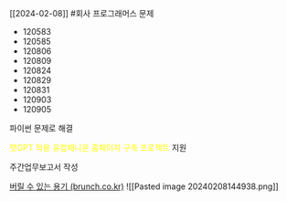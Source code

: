 [[2024-02-08]]
#회사
프로그래머스 문제
- 120583
- 120585
- 120806
- 120809
- 120824
- 120829
- 120831
- 120903
- 120905

파이썬 문제로 해결

<font color="#ffff00">챗GPT 적용 유컴패니온 홈페이지 구축 프로젝트</font>  지원

주간업무보고서 작성 


[버릴 수 있는 용기 (brunch.co.kr)](https://brunch.co.kr/@javajigi/33)
![[Pasted image 20240208144938.png]]